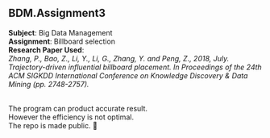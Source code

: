 ## BDM.Assignment3

**Subject**: Big Data Management<br>
**Assignment**: Billboard selection<br>
**Research Paper Used**:<br>
*Zhang, P., Bao, Z., Li, Y., Li, G., Zhang, Y. and Peng, Z., 2018, July. Trajectory-driven influential billboard placement. In Proceedings of the 24th ACM SIGKDD International Conference on Knowledge Discovery & Data Mining (pp. 2748-2757).*<br><br>


The program can product accurate result.<br>
However the efficiency is not optimal.<br>
The repo is made public. :partying_face:

